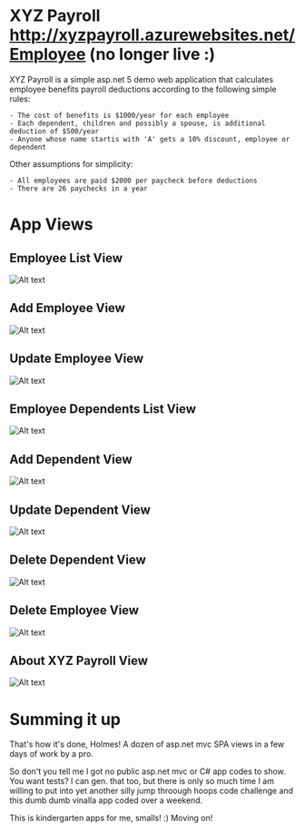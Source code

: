 # XYZ Payroll http://xyzpayroll.azurewebsites.net/Employee (no longer live :)

XYZ Payroll is a simple asp.net 5 demo web application that calculates employee benefits payroll deductions according to the following simple rules:

    - The cost of benefits is $1000/year for each employee
    - Each dependent, children and possibly a spouse, is additional deduction of $500/year
    - Anyone whose name startis with 'A' gets a 10% discount, employee or dependent

Other assumptions for simplicity:

    - All employees are paid $2000 per paycheck before deductions
    - There are 26 paychecks in a year

# App Views

## Employee List View

![Alt text](https://github.com/RandomFractals/payroll/blob/master/screens/XYZPayrollV2.png?raw=true 
 "Employee List View Screenshot")
 
## Add Employee View

![Alt text](https://github.com/RandomFractals/payroll/blob/master/screens/AddEmployeeView.png?raw=true 
 "Add Employee View Screenshot")
 
## Update Employee View

![Alt text](https://github.com/RandomFractals/payroll/blob/master/screens/UpdateEmployeeView.png?raw=true 
 "Update Employee View Screenshot")

## Employee Dependents List View

![Alt text](https://github.com/RandomFractals/payroll/blob/master/screens/UpdateDependentsListView.png?raw=true 
 "Update Dependents List View Screenshot")
 
## Add Dependent View

![Alt text](https://github.com/RandomFractals/payroll/blob/master/screens/AddDependentView.png?raw=true 
 "Add Dependent View Screenshot")
 
## Update Dependent View

![Alt text](https://github.com/RandomFractals/payroll/blob/master/screens/UpdateDependentView.png?raw=true 
 "Update Dependent View Screenshot")
 
## Delete Dependent View

![Alt text](https://github.com/RandomFractals/payroll/blob/master/screens/DeleteDependentView.png?raw=true 
 "Delete Dependent View Screenshot")
 
 
## Delete Employee View

![Alt text](https://github.com/RandomFractals/payroll/blob/master/screens/DeleteEmployeeView.png?raw=true 
 "Delete Employee View Screenshot")
 
## About XYZ Payroll View

![Alt text](https://github.com/RandomFractals/payroll/blob/master/screens/AboutXYZPayroll.png?raw=true 
 "About XYZ Payroll View Screenshot")
 
# Summing it up
 
That's how it's done, Holmes! A dozen of asp.net mvc SPA views in a few days of work by a pro.

So don't you tell me I got no public asp.net mvc or C# app codes to show. You want tests? I can gen. that too, 
but there is only so much time I am willing to put into yet another silly jump throough hoops code challenge 
and this dumb dumb vinalla app coded over a weekend.
 
This is kindergarten apps for me, smalls! :) Moving on!
 